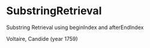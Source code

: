 # SubstringRetrieval
Substring Retrieval using beginIndex and afterEndIndex

Voltaire, Candide (year 1759)
